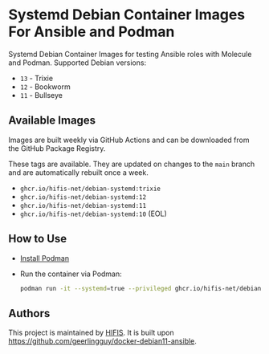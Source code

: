 # Systemd Debian Container Images For Ansible and Podman

Systemd Debian Container Images for testing Ansible roles with Molecule and Podman.
Supported Debian versions:

* `13` - Trixie
* `12` - Bookworm
* `11` - Bullseye

## Available Images

Images are built weekly via GitHub Actions and can be downloaded from the
GitHub Package Registry.

These tags are available. They are updated on changes to the `main` branch
and are automatically rebuilt once a week.

* `ghcr.io/hifis-net/debian-systemd:trixie`
* `ghcr.io/hifis-net/debian-systemd:12`
* `ghcr.io/hifis-net/debian-systemd:11`
* `ghcr.io/hifis-net/debian-systemd:10` (EOL)

## How to Use

* [Install Podman](https://podman.io/getting-started/installation)
* Run the container via Podman:

  ```bash
  podman run -it --systemd=true --privileged ghcr.io/hifis-net/debian-systemd:11
  ```

## Authors

This project is maintained by [HIFIS](https://www.hifis.net).
It is built upon https://github.com/geerlingguy/docker-debian11-ansible.
